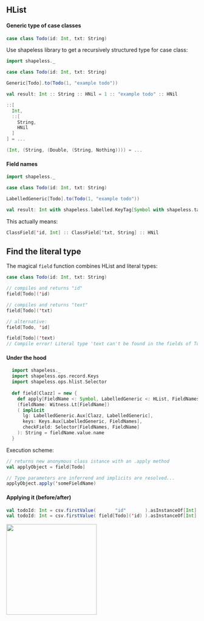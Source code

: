 ## HList

#### Generic type of case classes

```scala
case class Todo(id: Int, txt: String)
```

Use shapeless library to get a recursively structured type for case class:
<!-- .element: class="fragment" data-fragment-index="1" -->
```scala
import shapeless._

case class Todo(id: Int, txt: String)

Generic[Todo].to(Todo(1, "example todo"))
```
<!-- .element: class="fragment" data-fragment-index="1" -->
```scala
val result: Int :: String :: HNil = 1 :: "example todo" :: HNil 
```
<!-- .element: class="fragment" data-fragment-index="2" -->
```scala
::[
  Int,
  ::[
    String,
    HNil
  ]
] = ...
```
<!-- .element: class="fragment" data-fragment-index="3" -->
```Scala
(Int, (String, (Double, (String, Nothing)))) = ...
```
<!-- .element: class="fragment" data-fragment-index="4" -->


#### Field names

```scala
import shapeless._

case class Todo(id: Int, txt: String)

LabelledGeneric[Todo].to(Todo(1, "example todo"))
```
<!-- .element: class="fragment" data-fragment-index="1" -->

```scala
val result: Int with shapeless.labelled.KeyTag[Symbol with shapeless.tag.Tagged[String("id")],Int] :: String with shapeless.labelled.KeyTag[Symbol with shapeless.tag.Tagged[String("txt")],String] :: shapeless.HNil = 1 :: "example todo" :: HNil
```
<!-- .element: class="fragment" data-fragment-index="2" -->

This actually means:
<!-- .element: class="fragment" data-fragment-index="3" -->
```scala
ClassField['id, Int] :: ClassField['txt, String] :: HNil
```
<!-- .element: class="fragment" data-fragment-index="3" -->


## Find the literal type

The magical `field` function combines HList and literal types:

```scala
case class Todo(id: Int, txt: String)

// compiles and returns "id"
field[Todo]('id)

// compiles and returns "text"
field[Todo]('txt)

// alternative:
field[Todo, 'id]
```
<!-- .element: class="fragment" data-fragment-index="1" -->

```scala
field[Todo]('text)
// Compile error! Literal type 'text can't be found in the fields of Todo!
```
<!-- .element: class="fragment" data-fragment-index="2" -->


#### Under the hood

```scala
  import shapeless._
  import shapeless.ops.record.Keys
  import shapeless.ops.hlist.Selector
  
  def field[Clazz] = new {
    def apply[FieldName <: Symbol, LabelledGeneric <: HList, FieldNames <: HList]
    (fieldName: Witness.Lt[FieldName])
    ( implicit
      lg: LabelledGeneric.Aux[Clazz, LabelledGeneric],
      keys: Keys.Aux[LabelledGeneric, FieldNames],
      checkField: Selector[FieldNames, FieldName]
    ): String = fieldName.value.name
  }
```
<!-- .element: class="fragment" data-fragment-index="1" -->

Execution scheme:
<!-- .element: class="fragment" data-fragment-index="2" -->
```scala
// returns new anonymous class istance with an .apply method
val applyObject = field[Todo]

// Type parameters are inferrend and implicits are resolved...
applyObject.apply('someFieldName)
```
<!-- .element: class="fragment" data-fragment-index="2" -->


#### Applying it (before/after)

```scala
val todoId: Int = csv.firstValue(       "id"       ).asInstanceOf[Int]
val todoId: Int = csv.firstValue( field[Todo]('id) ).asInstanceOf[Int]
```

<img class="fragment" data-fragment-index="1" style="height:17em;" src="http://localhost:8000/assets/fireworks.jpg">
<!-- .element: class="fragment" data-fragment-index="1" -->
